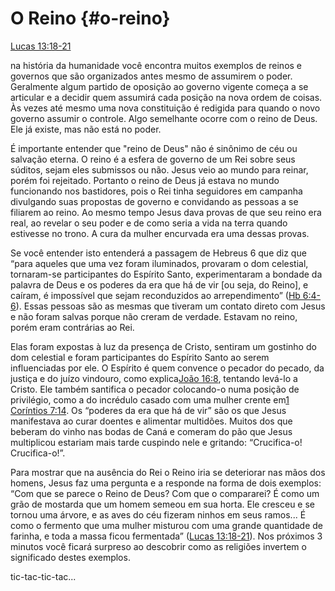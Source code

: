 # **O Reino** {#o-reino}

[Lucas 13:18-21](http://bibliaonline.com.br/acf/lc/13/18-21)

na história da humanidade você encontra muitos exemplos de reinos e governos que são organizados antes mesmo de assumirem o poder. Geralmente algum partido de oposição ao governo vigente começa a se articular e a decidir quem assumirá cada posição na nova ordem de coisas. Às vezes até mesmo uma nova constituição é redigida para quando o novo governo assumir o controle. Algo semelhante ocorre com o reino de Deus. Ele já existe, mas não está no poder.

É importante entender que &quot;reino de Deus&quot; não é sinônimo de céu ou salvação eterna. O reino é a esfera de governo de um Rei sobre seus súditos, sejam eles submissos ou não. Jesus veio ao mundo para reinar, porém foi rejeitado. Portanto o reino de Deus já estava no mundo funcionando nos bastidores, pois o Rei tinha seguidores em campanha divulgando suas propostas de governo e convidando as pessoas a se filiarem ao reino. Ao mesmo tempo Jesus dava provas de que seu reino era real, ao revelar o seu poder e de como seria a vida na terra quando estivesse no trono. A cura da mulher encurvada era uma dessas provas.

Se você entender isto entenderá a passagem de Hebreus 6 que diz que “para aqueles que uma vez foram iluminados, provaram o dom celestial, tornaram-se participantes do Espírito Santo, experimentaram a bondade da palavra de Deus e os poderes da era que há de vir [ou seja, do Reino], e caíram, é impossível que sejam reconduzidos ao arrependimento” ([Hb 6:4-6](http://bibliaonline.com.br/acf/hb/6/4-6)). Essas pessoas são as mesmas que tiveram um contato direto com Jesus e não foram salvas porque não creram de verdade. Estavam no reino, porém eram contrárias ao Rei.

Elas foram expostas à luz da presença de Cristo, sentiram um gostinho do dom celestial e foram participantes do Espírito Santo ao serem influenciadas por ele. O Espírito é quem convence o pecador do pecado, da justiça e do juízo vindouro, como explica[João 16:8](http://bibliaonline.com.br/acf/jo/16/8), tentando levá-lo a Cristo. Ele também santifica o pecador colocando-o numa posição de privilégio, como a do incrédulo casado com uma mulher crente em[1 Coríntios 7:14](http://bibliaonline.com.br/acf/1co/7/14). Os “poderes da era que há de vir” são os que Jesus manifestava ao curar doentes e alimentar multidões. Muitos dos que beberam do vinho nas bodas de Caná e comeram do pão que Jesus multiplicou estariam mais tarde cuspindo nele e gritando: “Crucifica-o! Crucifica-o!”.

Para mostrar que na ausência do Rei o Reino iria se deteriorar nas mãos dos homens, Jesus faz uma pergunta e a responde na forma de dois exemplos: “Com que se parece o Reino de Deus? Com que o compararei? É como um grão de mostarda que um homem semeou em sua horta. Ele cresceu e se tornou uma árvore, e as aves do céu fizeram ninhos em seus ramos... É como o fermento que uma mulher misturou com uma grande quantidade de farinha, e toda a massa ficou fermentada” ([Lucas 13:18-21](http://bibliaonline.com.br/acf/lc/13/18-21)). Nos próximos 3 minutos você ficará surpreso ao descobrir como as religiões invertem o significado destes exemplos.

tic-tac-tic-tac...